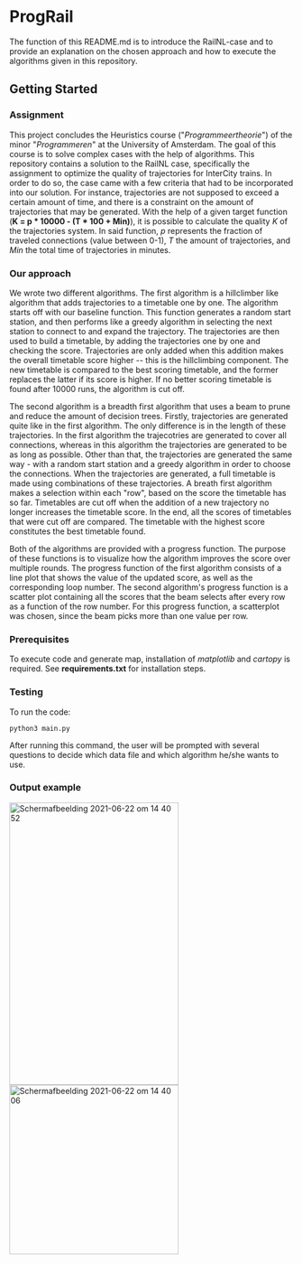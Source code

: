 # ProgRail
The function of this README.md is to introduce the RailNL-case and to provide an explanation on the chosen approach and how to execute the algorithms given in this repository.

## Getting Started
### Assignment
This project concludes the Heuristics course ("*Programmeertheorie*") of the minor "*Programmeren*" at the University of Amsterdam. 
The goal of this course is to solve complex cases with the help of algorithms. This repository contains a solution to the RailNL case, specifically the assignment to optimize the quality of trajectories for InterCity trains. In order to do so, the case came with a few criteria that had to be incorporated into our solution. For instance, trajectories are not supposed to exceed a certain amount of time, and there is a constraint on the amount of trajectories that may be generated. With the help of a given target function (**K = p * 10000 - (T * 100 + Min)**), it is possible to calculate the quality *K* of the trajectories system. In said function, *p* represents the fraction of traveled connections (value between 0-1), *T* the amount of trajectories, and *Min* the total time of trajectories in minutes.

### Our approach
We wrote two different algorithms. The first algorithm is a hillclimber like algorithm that adds trajectories to a timetable one by one. The algorithm starts off with our baseline function. This function generates a random start station, and then performs like a greedy algorithm in selecting the next station to connect to and expand the trajectory. The trajectories are then used to build a timetable, by adding the trajectories one by one and checking the score. Trajectories are only added when this addition makes the overall timetable score higher -- this is the hillclimbing component. The new timetable is compared to the best scoring timetable, and the former replaces the latter if its score is higher. If no better scoring timetable is found after 10000 runs, the algorithm is cut off. 

The second algorithm is a breadth first algorithm that uses a beam to prune and reduce the amount of decision trees. Firstly, trajectories are generated quite like in the first algorithm. The only difference is in the length of these trajectories. In the first algorithm the trajecotries are generated to cover all connections, whereas in this algorithm the trajectories are generated to be as long as possible. Other than that, the trajectories are generated the same way - with a random start station and a greedy algorithm in order to choose the connections. When the trajectories are generated, a full timetable is made using combinations of these trajectories. A breath first algorithm makes a selection within each "row", based on the score the timetable has so far. Timetables are cut off when the addition of a new trajectory no longer increases the timetable score. In the end, all the scores of timetables that were cut off are compared. The timetable with the highest score constitutes the best timetable found.

Both of the algorithms are provided with a progress function. The purpose of these functions is to visualize how the algorithm improves the score over multiple rounds. The progress function of the first algorithm consists of a line plot that shows the value of the updated score, as well as the corresponding loop number. The second algorithm's progress function is a scatter plot containing all the scores that the beam selects after every row as a function of the row number. For this progress function, a scatterplot was chosen, since the beam picks more than one value per row.

### Prerequisites
To execute code and generate map, installation of *matplotlib* and *cartopy* is required. See **requirements.txt** for installation steps.

### Testing
To run the code:

    python3 main.py 

After running this command, the user will be prompted with several questions to decide which data file and which algorithm he/she wants to use. 

### Output example
<img width="300" height="500" alt="Schermafbeelding 2021-06-22 om 14 40 52" src="https://user-images.githubusercontent.com/78795631/122926295-fdea1200-d367-11eb-90db-fa915182be22.png">
<img width="300" alt="Schermafbeelding 2021-06-22 om 14 40 06" src="https://user-images.githubusercontent.com/78795631/122926309-02162f80-d368-11eb-9b10-e66a97f99c24.png">
